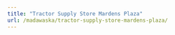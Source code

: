 ```yaml
---
title: "Tractor Supply Store Mardens Plaza"
url: /madawaska/tractor-supply-store-mardens-plaza/
---
```

